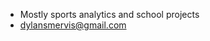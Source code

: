 - Mostly sports analytics and school projects
- dylansmervis@gmail.com

<!---
dylanmervis/dylanmervis is a ✨ special ✨ repository because its `README.md` (this file) appears on your GitHub profile.
You can click the Preview link to take a look at your changes.
--->
